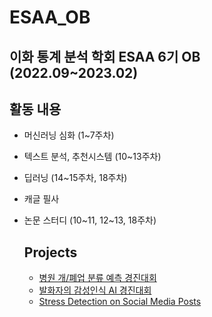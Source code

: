 # ESAA_OB

## 이화 통계 분석 학회 ESAA 6기 OB (2022.09~2023.02)

## 활동 내용

- 머신러닝 심화 (1~7주차)
- 텍스트 분석, 추천시스템 (10~13주차)
- 딥러닝 (14~15주차, 18주차)
- 캐글 필사
- 논문 스터디 (10~11, 12~13, 18주차)


  ## Projects
  - [병원 개/폐업 분류 예측 경진대회](https://view.officeapps.live.com/op/view.aspx?src=https%3A%2F%2Fraw.githubusercontent.com%2Fdahlia52%2FESAA_OB%2Fmain%2FProject%2FOB-team2-project1-PPT.pptx&wdOrigin=BROWSELINK)
  - [발화자의 감성인식 AI 경진대회](https://view.officeapps.live.com/op/view.aspx?src=https%3A%2F%2Fraw.githubusercontent.com%2Fdahlia52%2FESAA_OB%2Fmain%2FProject%2FOB-team2-project2-final-presentation.pptx&wdOrigin=BROWSELINK)
  - [Stress Detection on Social Media Posts](https://github.com/dahlia52/ESAA_OB/blob/main/Project/OB-team2-project3-final-presentation.pdf)
